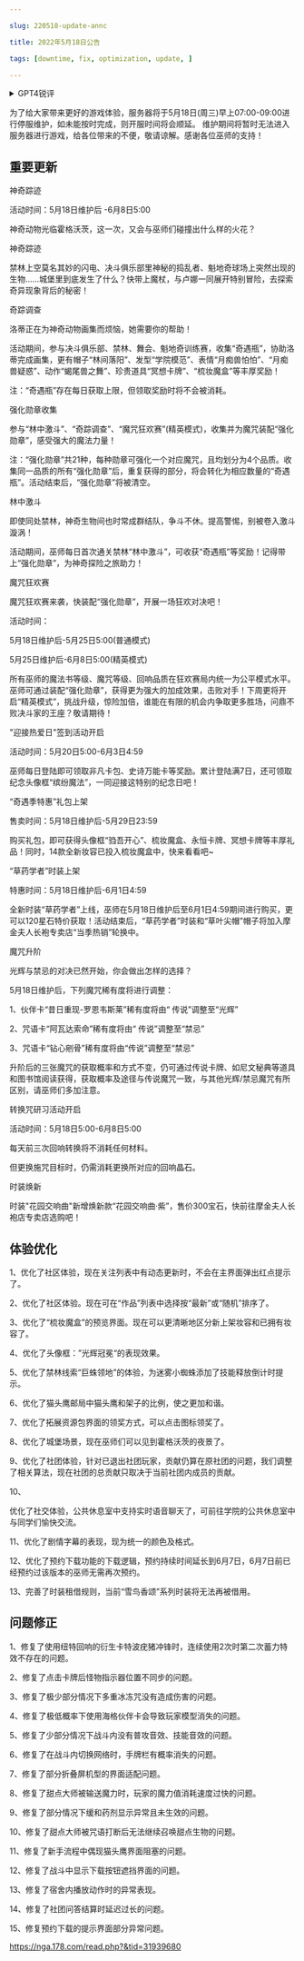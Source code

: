 ```yaml
---

slug: 220518-update-annc

title: 2022年5月18日公告

tags: [downtime, fix, optimization, update, ]

---
```


<details>

<summary>GPT4锐评</summary>



</details>

<!--truncate-->


为了给大家带来更好的游戏体验，服务器将于5月18日(周三)早上07:00-09:00进行停服维护，如未能按时完成，则开服时间将会顺延。 维护期间将暂时无法进入服务器进行游戏，给各位带来的不便，敬请谅解。感谢各位巫师的支持！

## 重要更新
神奇踪迹

活动时间：5月18日维护后 -6月8日5:00

神奇动物光临霍格沃茨，这一次，又会与巫师们碰撞出什么样的火花？

神奇踪迹

禁林上空莫名其妙的闪电、决斗俱乐部里神秘的捣乱者、魁地奇球场上突然出现的生物……城堡里到底发生了什么？快带上魔杖，与卢娜一同展开特别冒险，去探索奇异现象背后的秘密！

奇踪调查

洛蒂正在为神奇动物画集而烦恼，她需要你的帮助！

活动期间，参与决斗俱乐部、禁林、舞会、魁地奇训练赛，收集“奇遇瓶”，协助洛蒂完成画集，更有帽子“林间落阳”、发型“学院模范”、表情“月痴兽怕怕”、“月痴兽疑惑”、动作“蝎尾兽之舞”、珍贵道具“冥想卡牌”、“梳妆魔盒”等丰厚奖励！

注：“奇遇瓶”存在每日获取上限，但领取奖励时将不会被消耗。

强化勋章收集

参与“林中激斗”、“奇踪调查”、“魔咒狂欢赛”(精英模式)，收集并为魔咒装配“强化勋章”，感受强大的魔法力量！

注：“强化勋章”共21种，每种勋章可强化一个对应魔咒，且均划分为4个品质。收集同一品质的所有“强化勋章”后，重复获得的部分，将会转化为相应数量的“奇遇瓶”。活动结束后，“强化勋章”将被清空。

林中激斗

即使同处禁林，神奇生物间也时常成群结队，争斗不休。提高警惕，别被卷入激斗漩涡！

活动期间，巫师每日首次通关禁林“林中激斗”，可收获“奇遇瓶”等奖励！记得带上“强化勋章”，为神奇探险之旅助力！

魔咒狂欢赛

魔咒狂欢赛来袭，快装配“强化勋章”，开展一场狂欢对决吧！

活动时间：

5月18日维护后-5月25日5:00(普通模式)

5月25日维护后-6月8日5:00(精英模式)

所有巫师的魔法书等级、魔咒等级、回响品质在狂欢赛局内统一为公平模式水平。巫师可通过装配“强化勋章”，获得更为强大的加成效果，击败对手！下周更将开启“精英模式”，挑战升级，惊险加倍，谁能在有限的机会内争取更多胜场，问鼎不败决斗家的王座？敬请期待！

"迎接热爱日"签到活动开启

活动时间：5月20日5:00-6月3日4:59

巫师每日登陆即可领取非凡卡包、史诗万能卡等奖励。累计登陆满7日，还可领取纪念头像框“缤纷魔法”，一同迎接这特别的纪念日吧！

“奇遇季特惠”礼包上架

售卖时间：5月18日维护后-5月29日23:59

购买礼包，即可获得头像框“驺吾开心”、梳妆魔盒、永恒卡牌、冥想卡牌等丰厚礼品！同时，14款全新妆容已投入梳妆魔盒中，快来看看吧~

“草药学者”时装上架

特惠时间：5月18日维护后-6月1日4:59

全新时装“草药学者”上线，巫师在5月18日维护后至6月1日4:59期间进行购买，更可以120星石特价获取！活动结束后，“草药学者”时装和“草叶尖帽”帽子将加入摩金夫人长袍专卖店“当季热销”轮换中。

<span id ='update'>魔咒升阶</span>

光辉与禁忌的对决已然开始，你会做出怎样的选择？

5月18日维护后，下列魔咒稀有度将进行调整：

1、伙伴卡“昔日重现-罗恩韦斯莱”稀有度将由“ 传说”调整至“光辉”

2、咒语卡“阿瓦达索命”稀有度将由“ 传说”调整至“禁忌”

3、咒语卡“钻心剜骨”稀有度将由“传说”调整至“禁忌”

升阶后的三张魔咒的获取概率和方式不变，仍可通过传说卡牌、如尼文秘典等道具和图书馆阅读获得，获取概率及途径与传说魔咒一致，与其他光辉/禁忌魔咒有所区别，请巫师们多加注意。

转换咒研习活动开启

活动时间：5月18日5:00-6月8日5:00

每天前三次回响转换将不消耗任何材料。

但更换施咒目标时，仍需消耗更换所对应的回响晶石。

时装焕新

时装"花园交响曲"新增焕新款“花园交响曲·紫”，售价300宝石，快前往摩金夫人长袍店专卖店选购吧！

## <span id='optimization'>体验优化</span>
1、优化了社区体验，现在关注列表中有动态更新时，不会在主界面弹出红点提示了。

2、优化了社区体验。现在可在“作品”列表中选择按“最新”或“随机”排序了。

3、优化了“梳妆魔盒”的预览界面。现在可以更清晰地区分新上架妆容和已拥有妆容了。

4、优化了头像框：”光辉冠冕“的表现效果。

5、优化了禁林线索“巨蛛领地”的体验，为迷雾小蜘蛛添加了技能释放倒计时提示。

6、优化了猫头鹰邮局中猫头鹰和架子的比例，使之更加和谐。

7、优化了拓展资源包界面的领奖方式，可以点击图标领奖了。

8、优化了城堡场景，现在巫师们可以见到霍格沃茨的夜景了。

9、优化了社团体验，针对已退出社团玩家，贡献仍算在原社团的问题，我们调整了相关算法，现在社团的总贡献只取决于当前社团内成员的贡献。

10、

优化了社交体验，公共休息室中支持实时语音聊天了，可前往学院的公共休息室中与同学们愉快交流。

11、优化了剧情字幕的表现，现为统一的颜色及格式。

12、优化了预约下载功能的下载逻辑，预约持续时间延长到6月7日，6月7日前已经预约过该版本的巫师无需再次预约。

13、完善了时装租借规则，当前“雪鸟香颂”系列时装将无法再被借用。

## <span id='fix'>问题修正</span>
1、修复了使用纽特回响的衍生卡特波疣猪冲锋时，连续使用2次时第二次蓄力特效不存在的问题。

2、修复了点击卡牌后怪物指示器位置不同步的问题。

3、修复了极少部分情况下多重冰冻咒没有造成伤害的问题。

4、修复了极低概率下使用海格伙伴卡会导致玩家模型消失的问题。

5、修复了少部分情况下战斗内没有普攻音效、技能音效的问题。

6、修复了在战斗内切换网络时，手牌栏有概率消失的问题。

7、修复了部分折叠屏机型的界面适配问题。

8、修复了甜点大师被输送魔力时，玩家的魔力值消耗速度过快的问题。

9、修复了部分情况下缓和药剂显示异常且未生效的问题。

10、修复了甜点大师被咒语打断后无法继续召唤甜点生物的问题。

11、修复了新手流程中偶现猫头鹰界面阻塞的问题。

12、修复了战斗中显示下载按钮遮挡界面的问题。

13、修复了宿舍内播放动作时的异常表现。

14、修复了社团问答结算时延迟过长的问题。

15、修复预约下载的提示界面部分异常问题。

https://nga.178.com/read.php?&tid=31939680